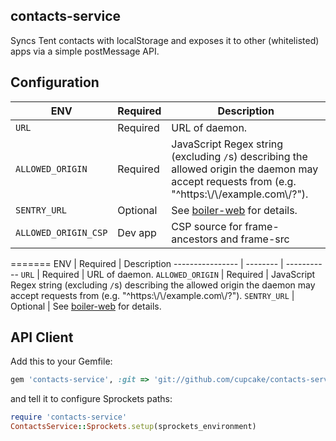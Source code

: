 contacts-service
----------------

Syncs Tent contacts with localStorage and exposes it to other (whitelisted) apps via a simple postMessage API.

## Configuration

ENV                  | Required | Description
-------------------- | -------- | -----------
`URL`                | Required | URL of daemon.
`ALLOWED_ORIGIN`     | Required | JavaScript Regex string (excluding `/`s) describing the allowed origin the daemon may accept requests from (e.g. "^https:\\/\\/example.com\\/?").
`SENTRY_URL`         | Optional | See [boiler-web](https://github.com/cupcake/boiler-web) for details.
`ALLOWED_ORIGIN_CSP` | Dev app  | CSP source for frame-ancestors and frame-src
=======
ENV              | Required | Description
---------------- | -------- | -----------
`URL`            | Required | URL of daemon.
`ALLOWED_ORIGIN` | Required | JavaScript Regex string (excluding `/`s) describing the allowed origin the daemon may accept requests from (e.g. "^https:\\/\\/example.com\\/?").
`SENTRY_URL`     | Optional | See [boiler-web](https://github.com/cupcake/boiler-web) for details.

## API Client

Add this to your Gemfile:

```ruby
gem 'contacts-service', :git => 'git://github.com/cupcake/contacts-service.git'
```

and tell it to configure Sprockets paths:

```ruby
require 'contacts-service'
ContactsService::Sprockets.setup(sprockets_environment)
```

